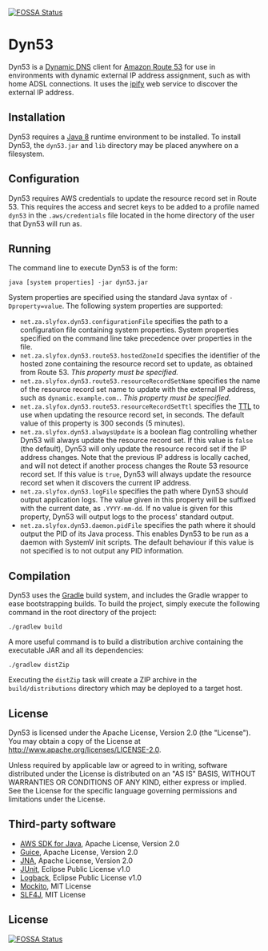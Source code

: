 [![FOSSA Status](https://app.fossa.io/api/projects/git%2Bgithub.com%2Fslyfoxza%2Fdyn53.svg?type=shield)](https://app.fossa.io/projects/git%2Bgithub.com%2Fslyfoxza%2Fdyn53?ref=badge_shield)

Dyn53
=====

Dyn53 is a [Dynamic DNS][] client for [Amazon Route 53][] for use in environments with dynamic external IP address
assignment, such as with home ADSL connections. It uses the [ipify][] web service to discover the external IP address.

Installation
------------

Dyn53 requires a [Java 8][] runtime environment to be installed. To install Dyn53, the `dyn53.jar` and `lib` directory
may be placed anywhere on a filesystem.

Configuration
-------------

Dyn53 requires AWS credentials to update the resource record set in Route 53. This requires the access and secret keys
to be added to a profile named `dyn53` in the `.aws/credentials` file located in the home directory of the user that
Dyn53 will run as.

Running
-------

The command line to execute Dyn53 is of the form:

    java [system properties] -jar dyn53.jar

System properties are specified using the standard Java syntax of `-Dproperty=value`. The following system properties
are supported:

* `net.za.slyfox.dyn53.configurationFile` specifies the path to a configuration file containing system properties.
  System properties specified on the command line take precedence over properties in the file.
* `net.za.slyfox.dyn53.route53.hostedZoneId` specifies the identifier of the hosted zone containing the resource record
  set to update, as obtained from Route 53. _This property must be specified._
* `net.za.slyfox.dyn53.route53.resourceRecordSetName` specifies the name of the resource record set name to update with
  the external IP address, such as `dynamic.example.com.`. _This property must be specified._
* `net.za.slyfox.dyn53.route53.resourceRecordSetTtl` specifies the [TTL][DNS TTL] to use when updating the resource
  record set, in seconds. The default value of this property is 300 seconds (5 minutes).
* `net.za.slyfox.dyn53.alwaysUpdate` is a boolean flag controlling whether Dyn53 will always update the resource record
  set. If this value is `false` (the default), Dyn53 will only update the resource record set if the IP address changes.
  Note that the previous IP address is locally cached, and will not detect if another process changes the Route 53
  resource record set. If this value is `true`, Dyn53 will always update the resource record set when it discovers the
  current IP address.
* `net.za.slyfox.dyn53.logFile` specifies the path where Dyn53 should output application logs. The value given in this
  property will be suffixed with the current date, as `.YYYY-mm-dd`. If no value is given for this property, Dyn53 will
  output logs to the process' standard output.
* `net.za.slyfox.dyn53.daemon.pidFile` specifies the path where it should output the PID of its Java process. This
  enables Dyn53 to be run as a daemon with SystemV init scripts. The default behaviour if this value is not specified is
  to not output any PID information.

Compilation
-----------

Dyn53 uses the [Gradle][] build system, and includes the Gradle wrapper to ease bootstrapping builds. To build the
project, simply execute the following command in the root directory of the project:

    ./gradlew build

A more useful command is to build a distribution archive containing the executable JAR and all its dependencies:

    ./gradlew distZip

Executing the `distZip` task will create a ZIP archive in the `build/distributions` directory which may be deployed to
a target host.

License
-------

Dyn53 is licensed under the Apache License, Version 2.0 (the "License"). You may obtain a copy of the License at
<http://www.apache.org/licenses/LICENSE-2.0>.

Unless required by applicable law or agreed to in writing, software distributed under the License is distributed on an
"AS IS" BASIS, WITHOUT WARRANTIES OR CONDITIONS OF ANY KIND, either express or implied. See the License for the specific
language governing permissions and limitations under the License.

Third-party software
--------------------

* [AWS SDK for Java][], Apache License, Version 2.0
* [Guice][], Apache License, Version 2.0
* [JNA][], Apache License, Version 2.0
* [JUnit][], Eclipse Public License v1.0
* [Logback][], Eclipse Public License v1.0
* [Mockito][], MIT License
* [SLF4J][], MIT License

[Amazon Route 53]:  https://aws.amazon.com/route53/
[AWS SDK for Java]: https://aws.amazon.com/sdk-for-java/
[DNS TTL]:          https://en.wikipedia.org/wiki/Time_to_live#DNS_records
[Dynamic DNS]:      https://en.wikipedia.org/wiki/Dynamic_DNS
[Gradle]:           https://gradle.org/
[Guice]:            https://github.com/google/guice
[ipify]:            https://www.ipify.org/
[Java 8]:           https://java.com/en/download/
[JNA]:              https://github.com/twall/jna
[JUnit]:            http://junit.org/
[Logback]:          http://logback.qos.ch/
[Mockito]:          http://mockito.org/
[SLF4J]:            http://www.slf4j.org/


## License
[![FOSSA Status](https://app.fossa.io/api/projects/git%2Bgithub.com%2Fslyfoxza%2Fdyn53.svg?type=large)](https://app.fossa.io/projects/git%2Bgithub.com%2Fslyfoxza%2Fdyn53?ref=badge_large)